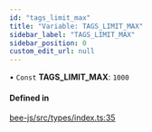 ```yaml
---
id: "tags_limit_max"
title: "Variable: TAGS_LIMIT_MAX"
sidebar_label: "TAGS_LIMIT_MAX"
sidebar_position: 0
custom_edit_url: null
---
```


• `Const` **TAGS\_LIMIT\_MAX**: ``1000``

#### Defined in

[bee-js/src/types/index.ts:35](https://github.com/ethersphere/bee-js/blob/6f227e1/src/types/index.ts#L35)

